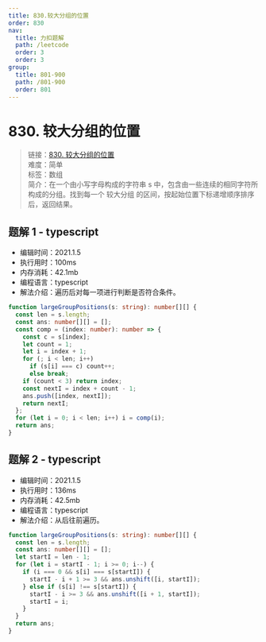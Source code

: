 ```yaml
---
title: 830.较大分组的位置
order: 830
nav:
  title: 力扣题解
  path: /leetcode
  order: 3
  order: 3
group:
  title: 801-900
  path: /801-900
  order: 801
---
```


# 830. 较大分组的位置

> 链接：[830. 较大分组的位置](https://leetcode-cn.com/problems/positions-of-large-groups/)  
> 难度：简单  
> 标签：数组  
> 简介：在一个由小写字母构成的字符串 s 中，包含由一些连续的相同字符所构成的分组。找到每一个 较大分组 的区间，按起始位置下标递增顺序排序后，返回结果。

## 题解 1 - typescript

- 编辑时间：2021.1.5
- 执行用时：100ms
- 内存消耗：42.1mb
- 编程语言：typescript
- 解法介绍：遍历后对每一项进行判断是否符合条件。

```typescript
function largeGroupPositions(s: string): number[][] {
  const len = s.length;
  const ans: number[][] = [];
  const comp = (index: number): number => {
    const c = s[index];
    let count = 1;
    let i = index + 1;
    for (; i < len; i++)
      if (s[i] === c) count++;
      else break;
    if (count < 3) return index;
    const nextI = index + count - 1;
    ans.push([index, nextI]);
    return nextI;
  };
  for (let i = 0; i < len; i++) i = comp(i);
  return ans;
}
```

## 题解 2 - typescript

- 编辑时间：2021.1.5
- 执行用时：136ms
- 内存消耗：42.5mb
- 编程语言：typescript
- 解法介绍：从后往前遍历。

```typescript
function largeGroupPositions(s: string): number[][] {
  const len = s.length;
  const ans: number[][] = [];
  let startI = len - 1;
  for (let i = startI - 1; i >= 0; i--) {
    if (i === 0 && s[i] === s[startI]) {
      startI - i + 1 >= 3 && ans.unshift([i, startI]);
    } else if (s[i] !== s[startI]) {
      startI - i >= 3 && ans.unshift([i + 1, startI]);
      startI = i;
    }
  }
  return ans;
}
```
